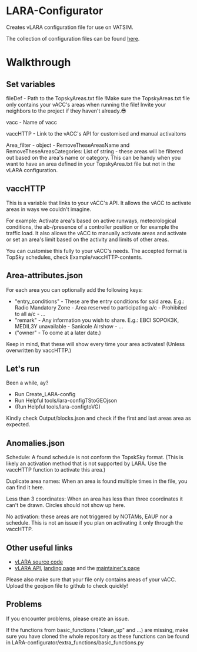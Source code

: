 # LARA-Configurator
Creates vLARA configuration file for use on VATSIM.

The collection of configuration files can be found [here](https://gitlab.com/portugal-vacc/vatlara-configurations).

# Walkthrough
## Set variables
fileDef - Path to the TopskyAreas.txt file !Make sure the TopskyAreas.txt file only contains your vACC's areas when running the file! Invite your neighbors to the project if they haven't already.😎

vacc - Name of vacc

vaccHTTP - Link to the vACC's API for customised and manual activaitons

Area_filter - object - RemoveTheseAreasName and RemoveTheseAreasCategories: List of string - these areas will be filtered out based on the area's name or category. This can be handy when you want to have an area defined in your TopskyArea.txt file but not in the vLARA configuration.
## vaccHTTP
This is a variable that links to your vACC's API. 
It allows the vACC to activate areas in ways we couldn't imagine. 

For example:
Activate area's based on active runways, meteorological conditions, the ab-/presence of a controller position or for example the traffic load. 
It also allows the vACC to manually activate areas and activate or set an area's limit based on the activity and limits of other areas. 

You can customise this fully to your vACC's needs. 
The accepted format is TopSky schedules, check Example/vaccHTTP-contents. 

## Area-attributes.json
For each area you can optionally add the following keys:
- "entry_conditions" - These are the entry conditions for said area. E.g.: Radio Mandatory Zone - Area reserved to participating a/c - Prohibited to all a/c - ...
- "remark" - Any information you wish to share. E.g.: EBCI SOPOK3K, MEDIL3Y unavailable - Sanicole Airshow - ...
- ("owner" - To come at a later date.)

Keep in mind, that these will show every time your area activates! (Unless overwritten by vaccHTTP.)

## Let's run
Been a while, ay? 

- Run Create_LARA-config
- Run Helpful tools/lara-configTStoGEOjson
- (Run Helpful tools/lara-configtoVG)

Kindly check Output/blocks.json and check if the first and last areas area as expected.

## Anomalies.json
Schedule: A found schedule is not conform the TopskSky format. (This is likely an activation method that is not supported by LARA. Use the vaccHTTP function to activate this area.)

Duplicate area names: When an area is found multiple times in the file, you can find it here.

Less than 3 coordinates: When an area has less than three coordinates it can't be drawn. Circles should not show up here.

No activation: these areas are not triggered by NOTAMs, EAUP nor a schedule. This is not an issue if you plan on activating it only through the vaccHTTP.
## Other useful links
  - [vLARA source code](https://gitlab.com/portugal-vacc/vatlara-api)
  - [vLARA API](https://lara.vatsim.pt/api/docs), [landing page](https://lara.vatsim.pt/) and the [maintainer's page]( https://lara.vatsim.pt/admin)



Please also make sure that your file only contains areas of your vACC. Upload the geojson file to github to check quickly!

## Problems
If you encounter problems, please create an issue. 

If the functions from basic_functions ("clean_up" and ...) are missing, make sure you have cloned the whole repository as these functions can be found in LARA-configurator/extra_functions/basic_functions.py



